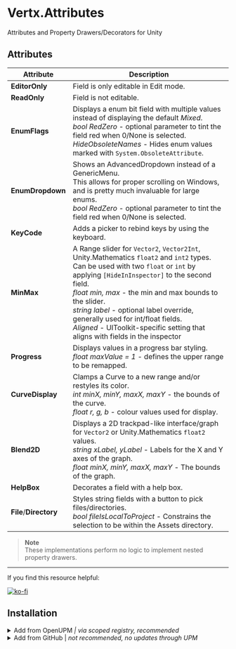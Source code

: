 # Vertx.Attributes
Attributes and Property Drawers/Decorators for Unity


## Attributes

| Attribute              | Description                                                                                                                                                                                                                                                                                                                                                                                                                  |
|------------------------|------------------------------------------------------------------------------------------------------------------------------------------------------------------------------------------------------------------------------------------------------------------------------------------------------------------------------------------------------------------------------------------------------------------------------|
| **EditorOnly**         | Field is only editable in Edit mode.                                                                                                                                                                                                                                                                                                                                                                                         |
| **ReadOnly**           | Field is not editable.                                                                                                                                                                                                                                                                                                                                                                                                       |
| **EnumFlags**          | Displays a enum bit field with multiple values instead of displaying the default *Mixed*.<br/>*bool RedZero* - optional parameter to tint the field red when 0/None is selected.<br/>*HideObsoleteNames* - Hides enum values marked with `System.ObsoleteAttribute`.                                                                                                                                                         |
| **EnumDropdown**       | Shows an AdvancedDropdown instead of a GenericMenu.<br/>This allows for proper scrolling on Windows, and is pretty much invaluable for large enums.<br/>*bool RedZero* - optional parameter to tint the field red when 0/None is selected.                                                                                                                                                                                   |
| **KeyCode**            | Adds a picker to rebind keys by using the keyboard.                                                                                                                                                                                                                                                                                                                                                                          |
| **MinMax**             | A Range slider for `Vector2`, `Vector2Int`, Unity.Mathematics `float2` and `int2` types.<br/>Can be used with two `float` or `int` by applying `[HideInInspector]` to the second field.<br/>*float min, max* - the min and max bounds to the slider.<br/>*string label* - optional label override, generally used for int/float fields.<br/>*Aligned* -  UIToolkit-specific setting that aligns with fields in the inspector | 
| **Progress**           | Displays values in a progress bar styling.<br/>*float maxValue = 1* - defines the upper range to be remapped.                                                                                                                                                                                                                                                                                                                | 
| **CurveDisplay**       | Clamps a Curve to a new range and/or restyles its color.<br/>*int minX, minY, maxX, maxY* - the bounds of the curve.<br/>*float r, g, b* - colour values used for display.                                                                                                                                                                                                                                                   | 
| **Blend2D**            | Displays a 2D trackpad-like interface/graph for `Vector2` or Unity.Mathematics `float2` values.<br/>*string xLabel, yLabel* - Labels for the X and Y axes of the graph.<br/>*float minX, minY, maxX, maxY* - The bounds of the graph.                                                                                                                                                                                        |
| **HelpBox**            | Decorates a field with a help box.                                                                                                                                                                                                                                                                                                                                                                                           |
| **File**/**Directory** | Styles string fields with a button to pick files/directories.<br/>*bool fileIsLocalToProject* - Constrains the selection to be within the Assets directory.                                                                                                                                                                                                                                                                  |

> **Note**  
> These implementations perform no logic to implement nested property drawers.

---
If you find this resource helpful:

[![ko-fi](https://ko-fi.com/img/githubbutton_sm.svg)](https://ko-fi.com/Z8Z42ZYHB)

## Installation

<details>
<summary>Add from OpenUPM <em>| via scoped registry, recommended</em></summary>

This package is available on OpenUPM: https://openupm.com/packages/com.vertx.attributes

To add it the package to your project:

- open `Edit/Project Settings/Package Manager`
- add a new Scoped Registry:
  ```
  Name: OpenUPM
  URL:  https://package.openupm.com/
  Scope(s): com.vertx
  ```
- click <kbd>Save</kbd>
- open Package Manager
- click <kbd>+</kbd>
- select <kbd>Add from Git URL</kbd>
- paste `com.vertx.attributes`
- click <kbd>Add</kbd>
</details>

<details>
<summary>Add from GitHub | <em>not recommended, no updates through UPM</em></summary>

You can also add it directly from GitHub on Unity 2019.4+. Note that you won't be able to receive updates through Package Manager this way, you'll have to update manually.

- open Package Manager
- click <kbd>+</kbd>
- select <kbd>Add from Git URL</kbd>
- paste `https://github.com/vertxxyz/Vertx.Attributes.git`
- click <kbd>Add</kbd>  
  **or**
- Edit your `manifest.json` file to contain `"com.vertx.editors": "https://github.com/vertxxyz/Vertx.Attributes.git"`,

To update the package with new changes, remove the lock from the `packages-lock.json` file.
</details>